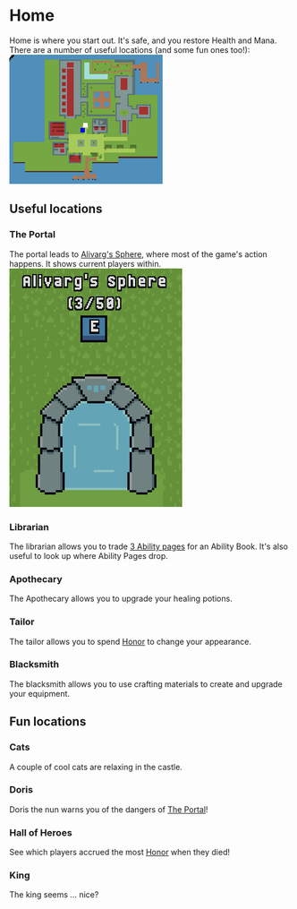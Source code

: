 # Home
Home is where you start out. It's safe, and you restore Health and Mana. There are a number of useful locations (and some fun ones too!):
![Home](../images/locations/home.png)

## Useful locations
### The Portal
The portal leads to [Alivarg's Sphere](./alivargs-sphere.md), where most of the game's action happens. It shows current players within.
![The portal](../images/locations/portal.png)

### Librarian
The librarian allows you to trade [3 Ability pages](../items/abilities/abilities.md) for an Ability Book. It's also useful to look up where Ability Pages drop.

### Apothecary
The Apothecary allows you to upgrade your healing potions.

### Tailor
The tailor allows you to spend [Honor](../mechanics/honor.md) to change your appearance.

### Blacksmith
The blacksmith allows you to use crafting materials to create and upgrade your equipment.


## Fun locations
### Cats
A couple of cool cats are relaxing in the castle.

### Doris
Doris the nun warns you of the dangers of [The Portal](#the-portal)!

### Hall of Heroes
See which players accrued the most [Honor](../mechanics/honor.md) when they died!

### King
The king seems ... nice?

